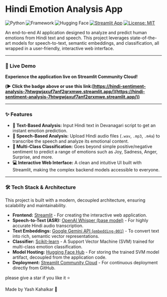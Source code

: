 # Hindi Emotion Analysis App

![Python](https://img.shields.io/badge/Python-3.9%2B-blue.svg)
![Framework](https://img.shields.io/badge/Streamlit-1.25%2B-red.svg)
![Hugging Face](https://img.shields.io/badge/%F0%9F%A4%97%20Model-Hosted%20on%20Hugging%20Face-yellow)
[![Streamlit App](https://static.streamlit.io/badges/streamlit_badge_black_white.svg)](https://your-deployed-streamlit-app-link.streamlit.app/)
[![License: MIT](https://img.shields.io/badge/License-MIT-green.svg)](https://opensource.org/licenses/MIT)

An end-to-end AI application designed to analyze and predict human emotions from Hindi text and speech. This project leverages state-of-the-art models for speech-to-text, semantic embeddings, and classification, all wrapped in a user-friendly, interactive web interface.

---

### 🌟 Live Demo

**Experience the application live on Streamlit Community Cloud!**

**(▶️ Click the badge above or use this link:[https://hindi-sentiment-analysis-7htwgwjaxuf7anf2qrxmwe.streamlit.app/](https://hindi-sentiment-analysis-7htwgwjaxuf7anf2qrxmwe.streamlit.app/))**

---

### ✨ Features

-   **📝 Text-Based Analysis:** Input Hindi text in Devanagari script to get an instant emotion prediction.
-   **🎤 Speech-Based Analysis:** Upload Hindi audio files (`.wav`, `.mp3`, `.m4a`) to transcribe the speech and analyze its emotional content.
-   **🤖 Multi-Class Classification:** Goes beyond simple positive/negative sentiment to predict a range of emotions such as Joy, Sadness, Anger, Surprise, and more.
-   **💻 Interactive Web Interface:** A clean and intuitive UI built with Streamlit, making the complex backend models accessible to everyone.

---

### 🛠️ Tech Stack & Architecture

This project is built with a modern, decoupled architecture, ensuring scalability and maintainability.

* **Frontend:** [Streamlit](https://streamlit.io/) - For creating the interactive web application.
* **Speech-to-Text (ASR):** [OpenAI Whisper (base model)](https://openai.com/research/whisper) - For highly accurate Hindi audio transcription.
* **Text Embeddings:** [Google Gemini API (`embedding-001`)](https://ai.google.dev/) - To convert text into rich, semantic vector representations.
* **Classifier:** [Scikit-learn](https://scikit-learn.org/) - A Support Vector Machine (SVM) trained for multi-class emotion classification.
* **Model Hosting:** [Hugging Face Hub](https://huggingface.co/) - For storing the trained SVM model artifact, decoupled from the application code.
* **Deployment:** [Streamlit Community Cloud](https://streamlit.io/cloud) - For continuous deployment directly from GitHub.

please give a star if you like it ⭐

Made by Yash Kahalkar 🫡
